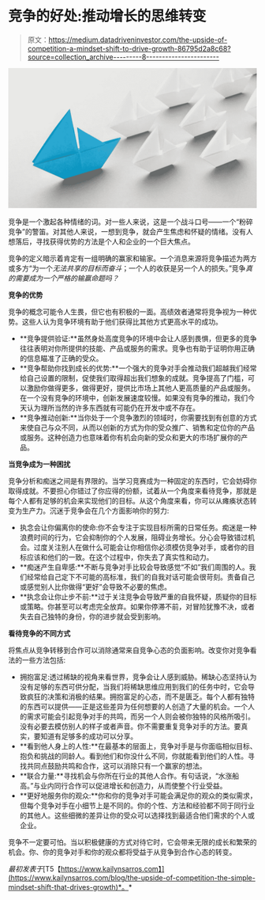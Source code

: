 # 竞争的好处:推动增长的思维转变

> 原文：<https://medium.datadriveninvestor.com/the-upside-of-competition-a-mindset-shift-to-drive-growth-86795d2a8c68?source=collection_archive---------8----------------------->

![](img/8f771672eaf694d8b2718f54c19fa339.png)

竞争是一个激起各种情绪的词。对一些人来说，这是一个战斗口号——一个“粉碎竞争”的警笛。对其他人来说，一想到竞争，就会产生焦虑和怀疑的情绪。没有人想落后，寻找获得优势的方法是个人和企业的一个巨大焦点。

竞争的定义暗示着肯定有一组明确的赢家和输家。一个消息来源将竞争描述为两方或多方“为一个*无法共享的目标而奋斗*；一个人的收获是另一个人的损失。”竞争*真的需要成为一个严格的输赢命题吗？*

**竞争的优势**

竞争的概念可能令人生畏，但它也有积极的一面。高绩效者通常将竞争视为一种优势。这些人认为竞争环境有助于他们获得比其他方式更高水平的成功。

*   **竞争提供验证:**虽然身处高度竞争的环境中会让人感到畏惧，但更多的竞争往往表明对你所提供的技能、产品或服务的需求。竞争也有助于证明你用正确的信息瞄准了正确的受众。
*   **竞争帮助你找到成长的优势:**一个强大的竞争对手会推动我们超越我们经常给自己设置的限制，促使我们取得超出我们想象的成就。竞争提高了门槛，可以激励你做得更多，做得更好，提供比市场上其他人更高质量的产品或服务。在一个没有竞争的环境中，创新发展速度较慢。如果没有竞争的推动，我们今天认为理所当然的许多东西就有可能仍在开发中或不存在。
*   **竞争推动创新:**当你处于一个竞争激烈的领域时，你需要找到有创意的方式来使自己与众不同，从而以创新的方式为你的受众推广、销售和定位你的产品或服务。这种创造力也意味着你有机会向新的受众和更大的市场扩展你的产品。

**当竞争成为一种困扰**

竞争分析和痴迷之间是有界限的。当学习竞赛成为一种固定的东西时，它会妨碍你取得成就。不要担心你错过了你应得的份额，试着从一个角度来看待竞争，那就是每个人都有足够的机会来实现他们的目标。从这个角度来看，你可以从瘫痪状态转变为生产力。沉迷于竞争会在几个方面影响你的努力:

*   执念会让你偏离你的使命:你不会专注于实现目标所需的日常任务。痴迷是一种浪费时间的行为，它会抑制你的个人发展，阻碍业务增长。分心会导致错过机会。过度关注别人在做什么可能会让你相信你必须模仿竞争对手，或者你的目标应该和他们的一致。在这个过程中，你失去了真实性和动力。
*   **痴迷产生自卑感:**不断与竞争对手比较会导致感觉“不如”我们周围的人。我们经常给自己定下不可能的高标准，我们的自我对话可能会很苛刻。责备自己或感觉别人比你做得“更好”会导致不必要的焦虑。
*   **执念会让你止步不前:**过于关注竞争会导致严重的自我怀疑，质疑你的目标或策略。你甚至可以考虑完全放弃。如果你停滞不前，对冒险犹豫不决，或者失去自己独特的身份，你的进步就会受到影响。

**看待竞争的不同方式**

将焦点从竞争转移到合作可以消除通常来自竞争心态的负面影响。改变你对竞争看法的一些方法包括:

*   拥抱富足:透过稀缺的视角来看世界，竞争会让人感到威胁。稀缺心态坚持认为没有足够的东西可供分配，当我们将稀缺思维应用到我们的任务中时，它会导致疯狂的决策和消极的结果。拥抱富足的心态，而不是匮乏。每个人都有独特的东西可以提供——正是这些差异为任何想要的人创造了大量的机会。一个人的需求可能会引起竞争对手的共鸣，而另一个人则会被你独特的风格所吸引。没有必要去模仿别人的样子或者声音。你不需要重复竞争对手的方法。要真实，要知道有足够多的成功可以分享。
*   **看到他人身上的人性:**在最基本的层面上，竞争对手是与你面临相似目标、抱负和挑战的同龄人。看到他们和你没什么不同，你就能看到他们的人性。寻找共同点鼓励共鸣和合作，这可以消除只有一个赢家的想法。
*   **联合力量:**寻找机会与你所在行业的其他人合作。有句话说，“水涨船高。”与业内同行合作可以促进增长和创造力，从而使整个行业受益。
*   **更好地服务你的观众:**你和你的竞争对手可能会满足你的观众的类似需求，但每个竞争对手在小细节上是不同的。你的个性、方法和经验都不同于同行业的其他人。这些细微的差异让你的受众可以选择找到最适合他们需求的个人或企业。

竞争不一定要可怕。当以积极健康的方式对待它时，它会带来无限的成长和繁荣的机会。你、你的竞争对手和你的观众都将受益于从竞争到合作心态的转变。

*最初发表于*[T5【https://www.kailynsarros.com】](https://www.kailynsarros.com/blog/the-upside-of-competition-the-simple-mindset-shift-that-drives-growth)*。*